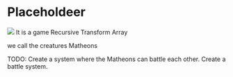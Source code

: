 # Placeholdeer
![]("https://raw.githubusercontent.com/KirilDev/Raccoons-Hackathon-Team-Project/refs/heads/main/raccoons.jpeg")
It is a game
Recursive Transform Array

we call the creatures Matheons 

TODO: 
Create a system where the Matheons can battle each other.
Create a battle system.
